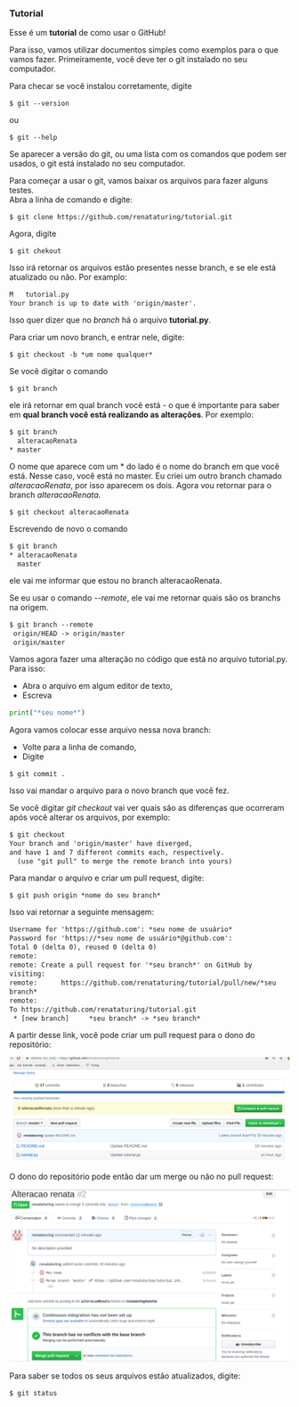 ### Tutorial

Esse é um **tutorial** de como usar o GitHub!  

Para isso, vamos utilizar documentos simples como exemplos para o que vamos fazer.
Primeiramente, você deve ter o git instalado no seu computador. 

Para checar se você instalou corretamente, digite

```console
$ git --version
```

ou  

```console
$ git --help
```  

Se aparecer a versão do git, ou uma lista com os comandos que podem ser usados, o git está instalado no seu computador.

Para começar a usar o git, vamos baixar os arquivos para fazer alguns testes.  
Abra a linha de comando e digite:  

```console
$ git clone https://github.com/renataturing/tutorial.git
```
Agora, digite 

```console
$ git chekout
```

Isso irá retornar os arquivos estão presentes nesse branch, e se ele está atualizado ou não.
Por examplo:

```console
M	tutorial.py
Your branch is up to date with 'origin/master'.
```

Isso quer dizer que no *branch* há o arquivo **tutorial.py**.

Para criar um novo branch, e entrar nele, digite:

```console
$ git checkout -b *um nome qualquer*
```
Se você digitar o comando

```console
$ git branch
```
ele irá retornar em qual branch você está - o que é importante para saber em **qual branch você está realizando as alterações**. Por exemplo:

```console
$ git branch
  alteracaoRenata
* master
```

O nome que aparece com um * do lado é o nome do branch em que você está. Nesse caso, você está no master. Eu criei um outro branch chamado *alteracaoRenata*, por isso aparecem os dois. Agora vou retornar para o branch *alteracaoRenata*.

```console
$ git checkout alteracaoRenata
```

Escrevendo de novo o comando 

```console
$ git branch
* alteracaoRenata
  master
```

ele vai me informar que estou no branch alteracaoRenata.  

Se eu usar o comando *--remote*, ele vai me retornar quais são os branchs na origem.
 
 ```console
$ git branch --remote
  origin/HEAD -> origin/master
  origin/master
```

Vamos agora fazer uma alteração no código que está no arquivo tutorial.py. Para isso:  
- Abra o arquivo em algum editor de texto,
- Escreva 
```python
print("*seu nome*")
```
Agora vamos colocar esse arquivo nessa nova branch:
- Volte para a linha de comando,
- Digite
```console
$ git commit .
```

Isso vai mandar o arquivo para o novo branch que você fez.

Se você digitar *git checkout* vai ver quais são as diferenças que ocorreram após você alterar os arquivos, por exemplo:
```console
$ git checkout
Your branch and 'origin/master' have diverged,
and have 1 and 7 different commits each, respectively.
  (use "git pull" to merge the remote branch into yours)
```

Para mandar o arquivo e criar um pull request, digite:

```console
$ git push origin *nome do seu branch*
```

Isso vai retornar a seguinte mensagem:

```console
Username for 'https://github.com': *seu nome de usuário*
Password for 'https://*seu nome de usuário*@github.com': 
Total 0 (delta 0), reused 0 (delta 0)
remote: 
remote: Create a pull request for '*seu branch*' on GitHub by visiting:
remote:      https://github.com/renataturing/tutorial/pull/new/*seu branch*
remote: 
To https://github.com/renataturing/tutorial.git
 * [new branch]     *seu branch* -> *seu branch*
```
A partir desse link, você pode criar um pull request para o dono do repositório:

![Pull Request](https://github.com/renataturing/tutorial/blob/master/img/tutorial1.png?raw=true)

O dono do repositório pode então dar um merge ou não no pull request:

![Pull Request](https://github.com/renataturing/tutorial/blob/master/img/tutorial2.png?raw=true)

Para saber se todos os seus arquivos estão atualizados, digite:

```console
$ git status
```












